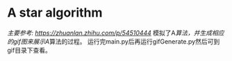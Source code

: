 # A star algorithm
*主要参考: https://zhuanlan.zhihu.com/p/54510444*
  模拟了A*算法，并生成相应的gif图来展示A*算法的过程。
  运行完main.py后再运行gifGenerate.py然后可到gif目录下查看。